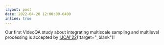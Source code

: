```yaml
---
layout: post
date: 2022-04-20 12:00:00-0400
inline: true
---
```


Our first VideoQA study about integrating multiscale sampling and multilevel processing is accepted by [IJCAI'22](https://wangchongyang.ai/assets/pdf/Multi_Level_Hierarchical_Network_with_Multi_Scale_Sampling_for_Video_Question_Answering___IJCAI22.pdf){:target="\_blank"}!